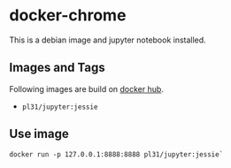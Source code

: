 docker-chrome
=============

This is a debian image and jupyter notebook installed.

Images and Tags
---------------

Following images are build on [docker hub](https://hub.docker.com/r/pl31/jupyter/tags/).

- `pl31/jupyter:jessie`

Use image
---------

```
docker run -p 127.0.0.1:8888:8888 pl31/jupyter:jessie`
```
